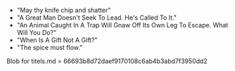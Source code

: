 

- "May thy knife chip and shatter"
- "A Great Man Doesn't Seek To Lead. He's Called To It."
- "An Animal Caught In A Trap Will Gnaw Off Its Own Leg To Escape. What Will You Do?"
- "When Is A Gift Not A Gift?"
- "The spice must flow."


Blob for titels.md = 66693b8d72daef9170108c6ab4b3abd7f3950dd2
